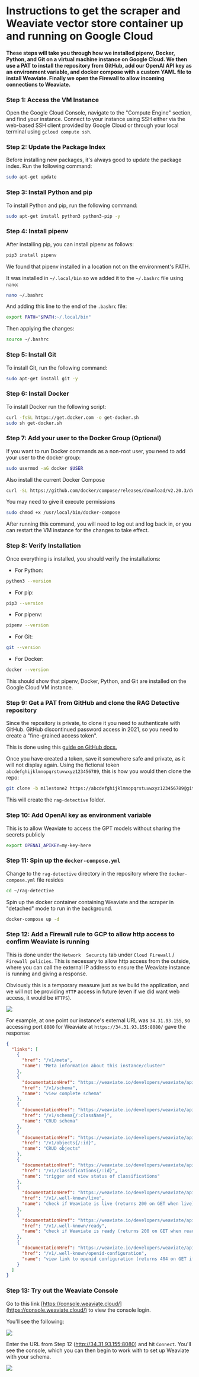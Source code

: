 # Instructions to get the scraper and Weaviate vector store container up and running on Google Cloud

#### These steps will take you through how we installed pipenv, Docker, Python, and Git on a virtual machine instance on Google Cloud. We then use a PAT to install the repository from GitHub, add our OpenAI API key as an environment variable, and docker compose with a custom YAML file to install Weaviate. Finally we open the Firewall to allow incoming connections to Weaviate.

### Step 1: Access the VM Instance

Open the Google Cloud Console, navigate to the "Compute Engine" section, and find your instance. Connect to your instance using SSH either via the web-based SSH client provided by Google Cloud or through your local terminal using `gcloud compute ssh`.

### Step 2: Update the Package Index

Before installing new packages, it's always good to update the package index. Run the following command:

```sh
sudo apt-get update
```

### Step 3: Install Python and pip

To install Python and pip, run the following command:

```sh
sudo apt-get install python3 python3-pip -y
```

### Step 4: Install pipenv

After installing pip, you can install pipenv as follows:

```sh
pip3 install pipenv
```

We found that pipenv installed in a location not on the environment's PATH.

It was installed in `~/.local/bin` so we added it to the `~/.bashrc` file using `nano`:

```sh
nano ~/.bashrc
```

And adding this line to the end of the `.bashrc` file:

```sh
export PATH="$PATH:~/.local/bin"
```

Then applying the changes:

```sh
source ~/.bashrc
```

### Step 5: Install Git

To install Git, run the following command:

```sh
sudo apt-get install git -y
```

### Step 6: Install Docker

To install Docker run the following script:

```sh
curl -fsSL https://get.docker.com -o get-docker.sh
sudo sh get-docker.sh
```

### Step 7: Add your user to the Docker Group (Optional)

If you want to run Docker commands as a non-root user, you need to add your user to the docker group:

```sh
sudo usermod -aG docker $USER
```
Also install the current Docker Compose

```sh
curl -SL https://github.com/docker/compose/releases/download/v2.20.3/docker-compose-linux-x86_64 -o /usr/local/bin/docker-compose
```
You may need to give it execute permissions

```sh
sudo chmod +x /usr/local/bin/docker-compose
```

After running this command, you will need to log out and log back in, or you can restart the VM instance for the changes to take effect.

### Step 8: Verify Installation

Once everything is installed, you should verify the installations:

- For Python:

```sh
python3 --version
```

- For pip:

```sh
pip3 --version
```

- For pipenv:

```sh
pipenv --version
```

- For Git:

```sh
git --version
```

- For Docker:

```sh
docker --version
```

This should show that pipenv, Docker, Python, and Git are installed on the Google Cloud VM instance.

### Step 9: Get a PAT from GitHub and clone the RAG Detective repository

Since the repository is private, to clone it you need to authenticate with GitHub. GitHub discontinued password access in 2021, so you need to create a "fine-grained access token". 

This is done using this [guide on GitHub docs.](https://docs.github.com/en/authentication/keeping-your-account-and-data-secure/managing-your-personal-access-tokens#creating-a-fine-grained-personal-access-token)

Once you have created a token, save it somewhere safe and private, as it will not display again. Using the fictional token `abcdefghijklmnopqrstuvwxyz123456789`, this is how you would then clone the repo:

```sh
git clone -b milestone2 https://abcdefghijklmnopqrstuvwxyz123456789@github.com/healthy-chicken-saladeers/rag-detective.git
```

This will create the `rag-detective` folder.

### Step 10: Add OpenAI key as environment variable

This is to allow Weaviate to access the GPT models without sharing the secrets publicly

```sh
export OPENAI_APIKEY=my-key-here
```

### Step 11: Spin up the `docker-compose.yml`

Change to the `rag-detective` directory in the repository where the `docker-compose.yml` file resides

```sh
cd ~/rag-detective
```

Spin up the docker container containing Weaviate and the scraper in "detached" mode to run in the background.

```sh
docker-compose up -d
```

### Step 12: Add a Firewall rule to GCP to allow http access to confirm Weaviate is running

This is done under the `Network  Security` tab under `Cloud Firewall` / `Firewall policies`. This is necessary to allow http access from the outside, where you can call the external IP address to ensure the Weaviate instance is running and giving a response.

Obviously this is a temporary measure just as we build the application, and we will not be providing `HTTP` access in future (even if we did want web access, it would be `HTTPS`).

![](../img/firewall-rule.jpg)

For example, at one point our instance's external URL was `34.31.93.155`, so accessing port `8080` for Weaviate at `https://34.31.93.155:8080/` gave the response:

```json
{
  "links": [
    {
      "href": "/v1/meta",
      "name": "Meta information about this instance/cluster"
    },
    {
      "documentationHref": "https://weaviate.io/developers/weaviate/api/rest/schema",
      "href": "/v1/schema",
      "name": "view complete schema"
    },
    {
      "documentationHref": "https://weaviate.io/developers/weaviate/api/rest/schema",
      "href": "/v1/schema{/:className}",
      "name": "CRUD schema"
    },
    {
      "documentationHref": "https://weaviate.io/developers/weaviate/api/rest/objects",
      "href": "/v1/objects{/:id}",
      "name": "CRUD objects"
    },
    {
      "documentationHref": "https://weaviate.io/developers/weaviate/api/rest/classification,https://weaviate.io/developers/weaviate/api/rest/classification#knn-classification",
      "href": "/v1/classifications{/:id}",
      "name": "trigger and view status of classifications"
    },
    {
      "documentationHref": "https://weaviate.io/developers/weaviate/api/rest/well-known#liveness",
      "href": "/v1/.well-known/live",
      "name": "check if Weaviate is live (returns 200 on GET when live)"
    },
    {
      "documentationHref": "https://weaviate.io/developers/weaviate/api/rest/well-known#readiness",
      "href": "/v1/.well-known/ready",
      "name": "check if Weaviate is ready (returns 200 on GET when ready)"
    },
    {
      "documentationHref": "https://weaviate.io/developers/weaviate/api/rest/well-known#openid-configuration",
      "href": "/v1/.well-known/openid-configuration",
      "name": "view link to openid configuration (returns 404 on GET if no openid is configured)"
    }
  ]
}
```

### Step 13: Try out the Weaviate Console

Go to this link [https://console.weaviate.cloud/](https://console.weaviate.cloud/) to view the console login.

You'll see the following:

![](../img/weaviate-console1.jpg)

Enter the URL from Step 12 (http://34.31.93.155:8080) and hit `Connect`. You'll see the console, which you can then begin to work with to set up Weaviate with your schema.

![](../img/weaviate-console2.jpg)



